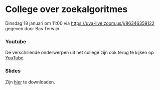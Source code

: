 # College over zoekalgoritmes

Dinsdag 18 januari om 11:00 via <https://uva-live.zoom.us/j/86346359122> gegeven door Bas Terwijn.

### Youtube

De verschillende onderwerpen uit het college zijn ook terug te kijken op [YouTube](https://www.youtube.com/watch?v=qQgE2fsrTcw&list=PLJBtJTYGPSzIfEzXpszM8Ewsllwfa0d6T).

### Slides

Zijn [hier](https://github.com/minprog/heuristieken/raw/2020/lectures/40%20zoekalgoritmes/Constructief.pdf) te downloaden.
